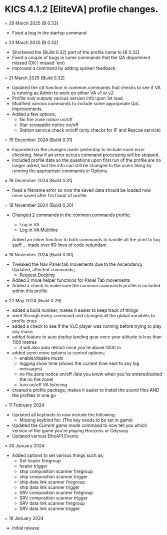 # KICS 4.1.2 [EliteVA] profile changes.

= 29 March 2025 [B 0.33]
- Fixed a bug in the startup command

= 23 March 2025 [B 0.32]
- Shortened the [Build 0.32] part of the profile name to [B 0.32]
- Fixed a couple of bugs in some commands that the QA department missed (OK I missed 'em)
- improved a command by adding spoken feedback

= 21 March 2025 [Build 0.32]
- Updated the c# function in common.commands that checks to see if VA is running as Admin to work on either VA v1 or v2
- Profile now outputs various version info upon 1st load.
- Modified various commands to include some appropriate QoL improvements.
- Added a few options;
	- No fire zone notice on/off
	- Star scoopable notice on/off
	- Station service check on/off (only checks for IF and Rescue service)

= 19 December 2024 [Build 0.31]
- Expanded on the changes made yesterday to include more error checking. Now if an error occurs command processing will be stopped.
- Included profile data so the questions upon first run of the profile are no longer asked, but the info can still be changed to the users liking by running the appropriate commands in Options.

= 18 December 2024 [Build 0.31]
- fixed a filename error so now the saved data should be loaded now once saved after first boot of profile

= 18 November 2024 [Build 0,30]
- Changed 2 commands in the common.commands profile;
	- Log.in.VA
	- Log.in.VA.Multiline
	
	Added an inline function to both commands to handle all the print to log stuff ... made over 60 lines of code redundant

= 16 November 2024 [Build 0.30]
- Tweaked the Nav Panel tab movements due to the Ascendancy Updated, affected commands;
	- Request Docking
- Added 2 more helper functions for Panel Tab movements
- Added a check to make sure the common.commands profile is included within this profile

= 22 May 2024 [Build 0.29]
- added a build number, makes it easier to keep track of things
- went through every command and changed all the global variables to profile ones
- added a check to see if the VLC player was running before trying to play any music
- added feature to auto deploy landing gear once your altitude is less than 1100 metres
	- it will also auto retract once you're above 1000 m
- added some more options to control options;
	- enable/disable music
	- logging show time (shows the current time next to any log messages)
	- no fire zone notice on/off (lets you know when you've entered/exited the no fire zone)
	- turn on/off VA listening
- created a profile package, makes it easier to install the sound files AND the profiles in one go

= 11 February 2024
- Updated all keybinds to now include the following:
	- Missing keybind for: (The key needs to be set in game)
- Updated the *Current game mode* command to now tell you which version of the game you're playing Horizons or Odyssey
- Updated various EliteAPI.Events

= 30 January 2024
- Added options to set various things such as;
	- Set healer firegroup
	- healer trigger
	- ship composition scanner firegroup
	- ship composition scanner trigger
	- ship data link scanner firegroup
	- ship data link scanner trigger
	- SRV composition scanner firegroup
	- SRV composition scanner trigger
	- SRV data link scanner firegroup
	- SRV data link scanner trigger

= 19 January 2024
- Initial release